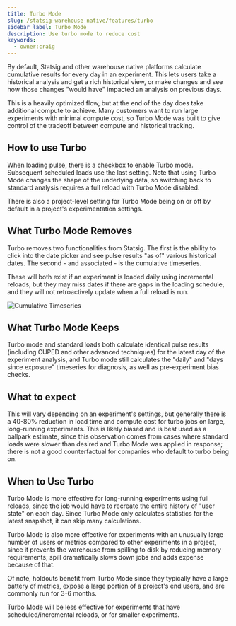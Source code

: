 ```yaml
---
title: Turbo Mode
slug: /statsig-warehouse-native/features/turbo
sidebar_label: Turbo Mode
description: Use turbo mode to reduce cost
keywords:
  - owner:craig
---
```


By default, Statsig and other warehouse native platforms calculate cumulative results for every day in an experiment. This lets users take a historical analysis and get a rich historical view, or make changes and see how those changes "would have" impacted an analysis on previous days.

This is a heavily optimized flow, but at the end of the day does take additional compute to achieve. Many customers want to run large experiments with minimal compute cost, so Turbo Mode was built to give control of the tradeoff between compute and historical tracking.

## How to use Turbo

When loading pulse, there is a checkbox to enable Turbo mode. Subsequent scheduled loads use the last setting. Note that using Turbo Mode changes the shape of the underlying data, so switching back to standard analysis requires a full reload with Turbo Mode disabled.

There is also a project-level setting for Turbo Mode being on or off by default in a project's experimentation settings.

## What Turbo Mode Removes

Turbo removes two functionalities from Statsig. The first is the ability to click into the date picker and see pulse results "as of" various historical dates. The second - and associated - is the cumulative timeseries.

These will both exist if an experiment is loaded daily using incremental reloads, but they may miss dates if there are gaps in the loading schedule, and they will not retroactively update when a full reload is run.

![Cumulative Timeseries](/img/whn/cumulative_timeseries.png)

## What Turbo Mode Keeps

Turbo mode and standard loads both calculate identical pulse results (including CUPED and other advanced techniques) for the latest day of the experiment analysis, and Turbo mode still calculates the "daily" and "days since exposure" timeseries for diagnosis, as well as pre-experiment bias checks.

## What to expect

This will vary depending on an experiment's settings, but generally there is a 40-80% reduction in load time and compute cost for turbo jobs on large, long-running experiments. This is likely biased and is best used as a ballpark estimate, since this observation comes from cases where standard loads were slower than desired and Turbo Mode was applied in response; there is not a good counterfactual for companies who default to turbo being on.

## When to Use Turbo

Turbo Mode is more effective for long-running experiments using full reloads, since the job would have to recreate the entire history of "user state" on each day. Since Turbo Mode only calculates statistics for the latest snapshot, it can skip many calculations.

Turbo Mode is also more effective for experiments with an unusually large number of users or metrics compared to other experiments in a project, since it prevents the warehouse from spilling to disk by reducing memory requirements; spill dramatically slows down jobs and adds expense because of that.

Of note, holdouts benefit from Turbo Mode since they typically have a large battery of metrics, expose a large portion of a project's end users, and are commonly run for 3-6 months.

Turbo Mode will be less effective for experiments that have scheduled/incremental reloads, or for smaller experiments.
